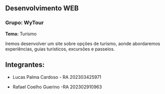 ## Desenvolvimento WEB
### Grupo: WyTour

**Tema:** Turismo

Iremos desenvolver um site sobre opções de turismo, aonde abordaremos experiências, guias turísticos, excursões e passeios.

## Integrantes:
- Lucas Palma Cardoso - RA 202303425971

- Rafael Coelho Guerino -RA 202302910963


